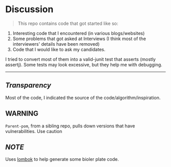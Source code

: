 Discussion
==========

> This repo contains code that got started like so:

1. Interesting code that I encountered (in various blogs/websites)
2. Some problems that got asked at Interviews (I think most of the  interviewers' details have been removed)
3. Code that I would like to ask my candidates.

I tried to convert most of them into a valid-junit test that asserts (mostly assertj).
Some tests may look excessive, but they help me with debugging.



-----


*Transparency*
-------------
Most of the code, I indicated the source of the code/algorithm/inspiration.



**WARNING**
---------
`Parent-pom`, from a sibling repo, pulls down versions that have vulnerabilities. Use caution

_NOTE_
------
Uses [lombok](https://www.baeldung.com/lombok-ide) to help generate some bioler plate code.
